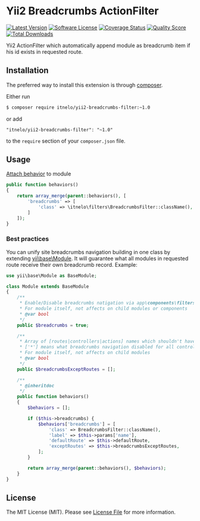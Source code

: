 # Yii2 Breadcrumbs ActionFilter

[![Latest Version](https://img.shields.io/github/tag/itnelo/yii2-breadcrumbs-filter.svg?style=flat-square&label=release)](https://github.com/itnelo/yii2-breadcrumbs-filter/tags)
[![Software License](https://img.shields.io/badge/license-MIT-brightgreen.svg?style=flat-square)](LICENSE.md)
[![Coverage Status](https://img.shields.io/scrutinizer/coverage/g/itnelo/yii2-breadcrumbs-filter.svg?style=flat-square)](https://scrutinizer-ci.com/g/itnelo/yii2-breadcrumbs-filter/code-structure)
[![Quality Score](https://img.shields.io/scrutinizer/g/itnelo/yii2-breadcrumbs-filter.svg?style=flat-square)](https://scrutinizer-ci.com/g/itnelo/yii2-breadcrumbs-filter)
[![Total Downloads](https://img.shields.io/packagist/dt/itnelo/yii2-breadcrumbs-filter.svg?style=flat-square)](https://packagist.org/packages/itnelo/yii2-breadcrumbs-filter)

Yii2 ActionFilter which automatically append module as breadcrumb item if his id exists in requested route.

## Installation

The preferred way to install this extension is through [composer](http://getcomposer.org/download/).

Either run

```bash
$ composer require itnelo/yii2-breadcrumbs-filter:~1.0
```

or add

```
"itnelo/yii2-breadcrumbs-filter": "~1.0"
```

to the `require` section of your `composer.json` file.

## Usage

[Attach behavior](http://www.yiiframework.com/doc-2.0/guide-concept-behaviors.html#attaching-behaviors) to module

```PHP
public function behaviors()
{
    return array_merge(parent::behaviors(), [
        'breadcrumbs' => [
            'class' => \itnelo\filters\BreadcrumbsFilter::className(),
        ]
    ]);
}
```

### Best practices

You can unify site breadcrumbs navigation building in one class by extending [yii\base\Module](http://www.yiiframework.com/doc-2.0/yii-base-module.html).
It will guarantee what all modules in requested route receive their own breadcrumb record. Example:

```PHP
use yii\base\Module as BaseModule;

class Module extends BaseModule
{
    /**
     * Enable/Disable breadcrumbs natigation via app\components\filters\BreadcrumbsFilter
     * For module itself, not affects on child modules or components
     * @var bool
     */
    public $breadcrumbs = true;

    /**
     * Array of [routes|controllers|actions] names which shouldn't have breadcrumbs
     * ['*'] means what breadcrumbs navigation disabled for all controllers and actions (direct childs)
     * For module itself, not affects on child modules
     * @var bool
     */
    public $breadcrumbsExceptRoutes = [];

    /**
     * @inheritdoc
     */
    public function behaviors()
    {
        $behaviors = [];

        if ($this->breadcrumbs) {
            $behaviors['breadcrumbs'] = [
                'class' => BreadcrumbsFilter::className(),
                'label' => $this->params['name'],
                'defaultRoute' => $this->defaultRoute,
                'exceptRoutes' => $this->breadcrumbsExceptRoutes,
            ];
        }

        return array_merge(parent::behaviors(), $behaviors);
    }
}
```

## License

The MIT License (MIT). Please see [License File](LICENSE.md) for more information.